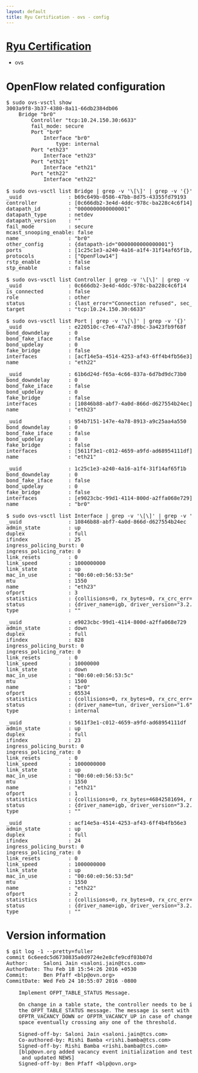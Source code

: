 ```yaml
---
layout: default
title: Ryu Certification - ovs - config
---
```

# [Ryu Certification](http://osrg.github.io/ryu/certification.html)
* ovs 

# OpenFlow related configuration
<pre>
$ sudo ovs-vsctl show
3003a9f8-3b37-4380-8a11-66db2384db06
    Bridge "br0"
        Controller "tcp:10.24.150.30:6633"
        fail_mode: secure
        Port "br0"
            Interface "br0"
                type: internal
        Port "eth23"
            Interface "eth23"
        Port "eth21"
            Interface "eth21"
        Port "eth22"
            Interface "eth22"

$ sudo ovs-vsctl list Bridge | grep -v '\[\]' | grep -v '{}'
_uuid               : b69c649b-0586-47bb-8d75-43355fd79193
controller          : [0c666db2-3e4d-4ddc-978c-ba228c4c6f14]
datapath_id         : "0000000000000001"
datapath_type       : netdev
datapath_version    : "<built-in>"
fail_mode           : secure
mcast_snooping_enable: false
name                : "br0"
other_config        : {datapath-id="0000000000000001"}
ports               : [1c25c1e3-a240-4a16-a1f4-31f14af65f1b, 61b6d24d-f65a-4c66-837a-6d7bd9dc73b0, 954b7151-147e-4a78-8913-a9c25aa4a550, e220510c-c7e6-47a7-89bc-3a423fb9f68f]
protocols           : ["OpenFlow14"]
rstp_enable         : false
stp_enable          : false

$ sudo ovs-vsctl list Controller | grep -v '\[\]' | grep -v '{}'
_uuid               : 0c666db2-3e4d-4ddc-978c-ba228c4c6f14
is_connected        : false
role                : other
status              : {last_error="Connection refused", sec_since_connect="11", sec_since_disconnect="2", state=BACKOFF}
target              : "tcp:10.24.150.30:6633"

$ sudo ovs-vsctl list Port | grep -v '\[\]' | grep -v '{}'
_uuid               : e220510c-c7e6-47a7-89bc-3a423fb9f68f
bond_downdelay      : 0
bond_fake_iface     : false
bond_updelay        : 0
fake_bridge         : false
interfaces          : [acf14e5a-4514-4253-af43-6ff4b4fb56e3]
name                : "eth22"

_uuid               : 61b6d24d-f65a-4c66-837a-6d7bd9dc73b0
bond_downdelay      : 0
bond_fake_iface     : false
bond_updelay        : 0
fake_bridge         : false
interfaces          : [10846b88-abf7-4a0d-866d-d627554b24ec]
name                : "eth23"

_uuid               : 954b7151-147e-4a78-8913-a9c25aa4a550
bond_downdelay      : 0
bond_fake_iface     : false
bond_updelay        : 0
fake_bridge         : false
interfaces          : [5611f3e1-c012-4659-a9fd-ad68954111df]
name                : "eth21"

_uuid               : 1c25c1e3-a240-4a16-a1f4-31f14af65f1b
bond_downdelay      : 0
bond_fake_iface     : false
bond_updelay        : 0
fake_bridge         : false
interfaces          : [e9023cbc-99d1-4114-800d-a2ffa068e729]
name                : "br0"

$ sudo ovs-vsctl list Interface | grep -v '\[\]' | grep -v '{}'
_uuid               : 10846b88-abf7-4a0d-866d-d627554b24ec
admin_state         : up
duplex              : full
ifindex             : 25
ingress_policing_burst: 0
ingress_policing_rate: 0
link_resets         : 0
link_speed          : 1000000000
link_state          : up
mac_in_use          : "00:60:e0:56:53:5e"
mtu                 : 1550
name                : "eth23"
ofport              : 3
statistics          : {collisions=0, rx_bytes=0, rx_crc_err=0, rx_dropped=0, rx_errors=0, rx_frame_err=0, rx_over_err=0, rx_packets=0, tx_bytes=9801657000, tx_dropped=0, tx_errors=0, tx_packets=6534438}
status              : {driver_name=igb, driver_version="3.2.10-k", firmware_version="2.10-9"}
type                : ""

_uuid               : e9023cbc-99d1-4114-800d-a2ffa068e729
admin_state         : down
duplex              : full
ifindex             : 828
ingress_policing_burst: 0
ingress_policing_rate: 0
link_resets         : 0
link_speed          : 10000000
link_state          : down
mac_in_use          : "00:60:e0:56:53:5c"
mtu                 : 1500
name                : "br0"
ofport              : 65534
statistics          : {collisions=0, rx_bytes=0, rx_crc_err=0, rx_dropped=0, rx_errors=0, rx_frame_err=0, rx_over_err=0, rx_packets=0, tx_bytes=0, tx_dropped=0, tx_errors=0, tx_packets=0}
status              : {driver_name=tun, driver_version="1.6", firmware_version="N/A"}
type                : internal

_uuid               : 5611f3e1-c012-4659-a9fd-ad68954111df
admin_state         : up
duplex              : full
ifindex             : 23
ingress_policing_burst: 0
ingress_policing_rate: 0
link_resets         : 0
link_speed          : 1000000000
link_state          : up
mac_in_use          : "00:60:e0:56:53:5c"
mtu                 : 1550
name                : "eth21"
ofport              : 1
statistics          : {collisions=0, rx_bytes=46842581694, rx_crc_err=0, rx_dropped=0, rx_errors=0, rx_frame_err=0, rx_over_err=0, rx_packets=31303103, tx_bytes=0, tx_dropped=0, tx_errors=0, tx_packets=0}
status              : {driver_name=igb, driver_version="3.2.10-k", firmware_version="2.10-9"}
type                : ""

_uuid               : acf14e5a-4514-4253-af43-6ff4b4fb56e3
admin_state         : up
duplex              : full
ifindex             : 24
ingress_policing_burst: 0
ingress_policing_rate: 0
link_resets         : 0
link_speed          : 1000000000
link_state          : up
mac_in_use          : "00:60:e0:56:53:5d"
mtu                 : 1550
name                : "eth22"
ofport              : 2
statistics          : {collisions=0, rx_bytes=0, rx_crc_err=0, rx_dropped=0, rx_errors=0, rx_frame_err=0, rx_over_err=0, rx_packets=0, tx_bytes=31278706376, tx_dropped=0, tx_errors=0, tx_packets=20886876}
status              : {driver_name=igb, driver_version="3.2.10-k", firmware_version="2.10-9"}
type                : ""
</pre>

# Version information
<pre>
$ git log -1 --pretty=fuller
commit 6c6eedc5d6730835a0d9724e2e8cfe9cdf03b07d
Author:     Saloni Jain &lt;saloni.jain@tcs.com&gt;
AuthorDate: Thu Feb 18 15:54:26 2016 +0530
Commit:     Ben Pfaff &lt;blp@ovn.org&gt;
CommitDate: Wed Feb 24 10:55:07 2016 -0800

    Implement OFPT_TABLE_STATUS Message.
    
    On change in a table state, the controller needs to be informed with
    the OFPT_TABLE_STATUS message. The message is sent with reason
    OFPTR_VACANCY_DOWN or OFPTR_VACANCY_UP in case of change in remaining
    space eventually crossing any one of the threshold.
    
    Signed-off-by: Saloni Jain &lt;saloni.jain@tcs.com&gt;
    Co-authored-by: Rishi Bamba &lt;rishi.bamba@tcs.com&gt;
    Signed-off-by: Rishi Bamba &lt;rishi.bamba@tcs.com&gt;
    [blp@ovn.org added vacancy event initialization and tests
     and updated NEWS]
    Signed-off-by: Ben Pfaff &lt;blp@ovn.org&gt;
</pre>
